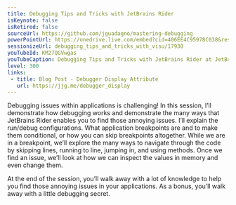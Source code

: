```yaml
---
title: Debugging Tips and Tricks with JetBrains Rider
isKeynote: false
isRetired: false
sourceUrl: https://github.com/jguadagno/mastering-debugging
powerPointUrl: https://onedrive.live.com/embed?cid=406EE4C95978C038&resid=406EE4C95978C038%2180055&authkey=AKgPMEW4p9IEXvk&em=2
sessionizeUrl: debugging_tips_and_tricks_with_visu/17930
youTubeId: KM27QGVwgas
youTubeCaption: Debugging Tips and Tricks with JetBrains Rider at JetBrains .NET Days Online
level: 300
links:
 - title: Blog Post - Debugger Display Attribute
   url: https://jjg.me/debugger_display
---
```

Debugging issues within applications is challenging! In this session, I’ll demonstrate how debugging works and demonstrate the many ways that JetBrains Rider enables you to find those annoying issues. I’ll explain the run/debug configurations. What application breakpoints are and to make them conditional, or how you can skip breakpoints altogether. While we are in a breakpoint, we’ll explore the many ways to navigate through the code by skipping lines, running to line, jumping in, and using methods. Once we find an issue, we’ll look at how we can inspect the values in memory and even change them.

At the end of the session, you’ll walk away with a lot of knowledge to help you find those annoying issues in your applications. As a bonus, you’ll walk away with a little debugging secret.
